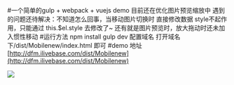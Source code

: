 #一个简单的gulp + webpack + vuejs demo
	目前还在优化图片预览缩放中
	遇到的问题还待解决：不知道怎么回事，当移动图片切换时 直接修改数据 style不起作用，只能通过 this.$el.style 去修改了~
	还有就是图片预览时，放大拖动时还未加入惯性移动
#运行方法 
	npm install
	gulp dev
	配置域名 打开域名下/dist/Mobilenew/index.html 即可
#demo 地址
[http://dfm.ilivebase.com/dist/Mobilenew](http://dfm.ilivebase.com/dist/Mobilenew)<br>

![](http://alicliimg.clewm.net/760/092/092760/997ed10b8633636aa48c3205fc48f31f.png)
